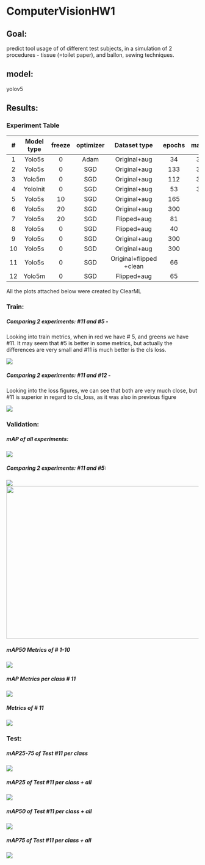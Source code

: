# ComputerVisionHW1 

## Goal:
predict tool usage of of different test subjects, in a simulation of 2 procedures - tissue (=toilet paper), and ballon, sewing techniques.  

## model:
yolov5

## Results:
### Experiment Table

| # | Model type   | freeze    |  optimizer | Dataset type | epochs | maxdet | fliplr | Best mAP0.5 | Best precision | Best recall |
| :---: | :---:     | :---:     |  :---:     | :---:       | :---:   | :---: | :---:   | :---:       | :---:         |  :---:      |
| 1 | Yolo5s        | 0         |  Adam    | Original+aug | 34       | 300   | 0.5     | 0.201       | 0.6750        | 0.418       |
| 2 | Yolo5s        | 0         |  SGD    | Original+aug | 133      | 300   | 0.5     | 0.823       | 0.898        | 0.812       |
| 3 | Yolo5m        | 0         |  SGD    | Original+aug | 112      | 300   | 0.5     | 0.84       | 0.883        | 0.803       |
| 4 | YoloInit       | 0         |  SGD    | Original+aug | 53       | 300   | 0.5     | 0.5872       | 0.682        | 0.59       |
| 5 | Yolo5s        | 10        |  SGD    | Original+aug | 165      | 10   | 0.5     | 0.837       | 0.897        | 0.837       |
| 6 | Yolo5s        | 20         |  SGD    | Original+aug | 300      | 10   | 0.5     | 0.768       | 0.871        | 0.782       |
| 7 | Yolo5s        | 20         |  SGD    | Flipped+aug | 81      | 10   | 0.5     | 0.493       | 0.475        | 0.804       |
| 8 | Yolo5s        | 0         |  SGD    | Flipped+aug | 40      | 2   | 0.5     | 0.553       | 0.448        | 0.944       |
| 9 | Yolo5s        | 0         |  SGD    | Original+aug | 300      | 2   | 0.5     | 0.819       | 0.899        | 0.785       |
| 10 | Yolo5s        | 0         |  SGD    | Original+aug | 300      | 10   | 0.5     | 0.553       | 0.572        | 0.944       |
| 11 | Yolo5s        | 0         |  SGD    | Original+flipped +clean | 66      | 2   | 0.0     | 0.971       | 0.948        | 0.958       |
| 12 | Yolo5m        | 0         |  SGD    | Flipped+aug | 65      | 2   | 0.0     | 0.953       | 0.947        | 0.949       |


All the plots attached below were created by ClearML

### Train:

##### Comparing 2 experiments: #11 and #5 - 

Looking into train metrics, when in red we have # 5, and greens we have #11. It may seem that #5 is better in some metrics, but actually the differences are very small and #11 is much better is the cls loss. 

<img src="https://github.com/ilanit1997/ComputerVisionHW1/blob/master/results%20-%20plots/%2311%20VS%20%23%205%20-train%20loss.JPG">


##### Comparing 2 experiments: #11 and #12 -  
Looking into the loss figures, we can see that both are very much close, but #11 is superior in regard to cls_loss, as it was also in previous figure

<img src="https://github.com/ilanit1997/ComputerVisionHW1/blob/master/results%20-%20plots/%2311%20vs%20%2312%20-%20train%20loss.JPG">


### Validation:

##### mAP of all experiments:
<img src="https://github.com/ilanit1997/ComputerVisionHW1/blob/master/results%20-%20plots/%2311%20VS%20%23%205%20-valloss.JPG">


#####  Comparing 2 experiments: #11 and #5:

<img src="https://github.com/ilanit1997/ComputerVisionHW1/blob/master/results%20-%20plots/%2311%20VS%20%23%205%20-valloss.JPG">


<img src="https://github.com/ilanit1997/ComputerVisionHW1/blob/master/results%20-%20plots/%2311%20vs%20%2312%20-%20validation%20loss.JPG" width="700" height="400">


##### mAP50 Metrics of # 1-10

<img src="https://github.com/ilanit1997/ComputerVisionHW1/blob/master/results%20-%20plots/mAP50%20-%20val.png">

##### mAP Metrics per class # 11

<img src="https://github.com/ilanit1997/ComputerVisionHW1/blob/master/results%20-%20plots/mAP%20results%20-%20validation%20%2311.JPG">

##### Metrics of # 11

<img src="https://github.com/ilanit1997/ComputerVisionHW1/blob/master/results%20-%20plots/experimet%2311_val.png">

### Test:

##### mAP25-75 of Test #11 per class
<img src="https://github.com/ilanit1997/ComputerVisionHW1/blob/master/results%20-%20plots/mAP%20results%20-%20test%20%2311.JPG">

##### mAP25 of Test #11 per class + all
<img src="https://github.com/ilanit1997/ComputerVisionHW1/blob/master/results%20-%20plots/mAP25%20results%20-%20test%20%2311.JPG">

##### mAP50 of Test #11 per class + all
<img src="https://github.com/ilanit1997/ComputerVisionHW1/blob/master/results%20-%20plots/mAP50%20results%20-%20test%20%2311.JPG">

##### mAP75 of Test #11 per class + all
<img src="https://github.com/ilanit1997/ComputerVisionHW1/blob/master/results%20-%20plots/mAP75%20results%20-%20test%20%2311.JPG">





